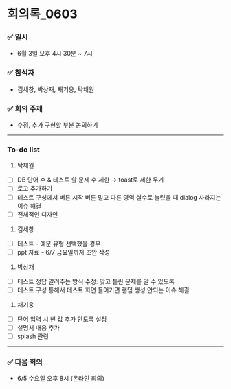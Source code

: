 # 회의록_0603

### ✅ 일시

- 6월 3일 오후 4시 30분 ~ 7시

### ✅ 참석자

- 김세창, 박상재, 채기웅, 탁채원

### ✅ 회의 주제

- 수정, 추가 구현할 부분 논의하기

---

### To-do list

1. 탁채원

- [ ]  DB 단어 수 & 테스트 할 문제 수 제한 → toast로 제한 두기
- [ ]  로고 추가하기
- [ ]  테스트 구성에서 버튼 시작 버튼 말고 다른 영역 실수로 눌렀을 때 dialog 사라지는 이슈 해결
- [ ]  전체적인 디자인
1. 김세창
- [ ]  테스트 - 예문 유형 선택했을 경우
- [ ]  ppt 자료 - 6/7 금요일까지 초안 작성
1. 박상재
- [ ]  테스트 정답 알려주는 방식 수정: 맞고 틀린 문제를 알 수 있도록
- [ ]  테스트 구성 통해서 테스트 화면 들어가면 랜덤 생성 안되는 이슈 해결
1. 채기웅
- [ ]  단어 입력 시 빈 값 추가 안도록 설정
- [ ]  설명서 내용 추가
- [ ]  splash 관련

---

### ✅ 다음 회의

- 6/5 수요일 오후 8시 (온라인 회의)